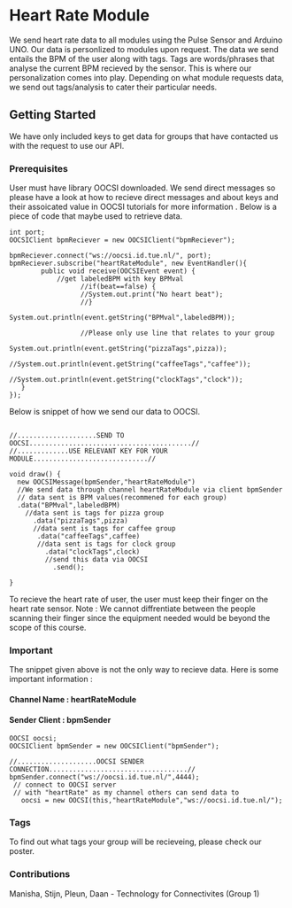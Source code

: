 

# Heart Rate Module

We send heart rate data to all modules using the Pulse Sensor and Arduino UNO. Our data is personlized to modules upon request. The data we send entails the BPM of the user along with tags. Tags are words/phrases that analyse the current BPM recieved by the sensor. This is where our personalization comes into play. Depending on what module requests data, we send out tags/analysis to cater their particular needs.

## Getting Started

We have only included keys to get data for groups that have contacted us with the request to use our API. 


### Prerequisites

User must have library OOCSI downloaded. We send direct messages so please have a look at how to recieve direct messages and about keys and their assoicated value in OOCSI tutorials for more information . Below is a piece of code that maybe used to retrieve data.


```
int port;
OOCSIClient bpmReciever = new OOCSIClient("bpmReciever");

bpmReciever.connect("ws://oocsi.id.tue.nl/", port);
bpmReciever.subscribe("heartRateModule", new EventHandler(){
        public void receive(OOCSIEvent event) {
            //get labeledBPM with key BPMval
                  //if(beat==false) {
                  //System.out.print("No heart beat");
                  //}   
                  System.out.println(event.getString("BPMval",labeledBPM));
      
                  //Please only use line that relates to your group
                      System.out.println(event.getString("pizzaTags",pizza));
                     //System.out.println(event.getString("caffeeTags","caffee"));
                     //System.out.println(event.getString("clockTags","clock"));
   }
});

```

Below is  snippet of how we send our data to OOCSI. 

```

//....................SEND TO OOCSI.........................................//
//.............USE RELEVANT KEY FOR YOUR MODULE.............................//

void draw() {
  new OOCSIMessage(bpmSender,"heartRateModule")
  //We send data through channel heartRateModule via client bpmSender
  // data sent is BPM values(recommened for each group)
  .data("BPMval",labeledBPM)
    //data sent is tags for pizza group
      .data("pizzaTags",pizza)
      //data sent is tags for caffee group
       .data("caffeeTags",caffee)
       //data sent is tags for clock group
         .data("clockTags",clock)
         //send this data via OOCSI
           .send();  
  
}

```


To recieve the heart rate of  user, the user must keep their finger on the heart rate sensor. 
Note : We cannot diffrentiate between the people scanning their finger since the equipment needed would be beyond the scope of this course.


### Important 

The snippet given above is not the only way to recieve data. Here is some important information :

#### Channel Name : heartRateModule
#### Sender Client : bpmSender

```
OOCSI oocsi;
OOCSIClient bpmSender = new OOCSIClient("bpmSender");

//....................OOCSI SENDER CONNECTION...................................//
bpmSender.connect("ws://oocsi.id.tue.nl/",4444);
 // connect to OOCSI server 
 // with "heartRate" as my channel others can send data to 
   oocsi = new OOCSI(this,"heartRateModule","ws://oocsi.id.tue.nl/");
```


### Tags
To find out what tags your group will be recieveing, please check our poster.



### Contributions
Manisha, Stijn, Pleun, Daan - Technology for Connectivites (Group 1)





